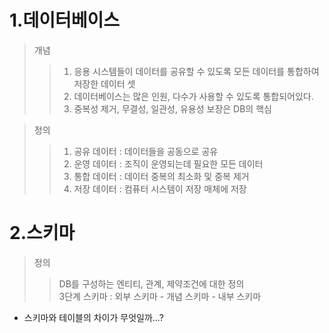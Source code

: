 1.데이터베이스
==============
> 개념
> > 1. 응용 시스템들이 데이터를 공유할 수 있도록 모든 데이터를 통합하여 저장한 데이터 셋</br>
> > 2. 데이터베이스는 많은 인원, 다수가 사용할 수 있도록 통합되어있다.</br>
> > 3. 중복성 제거, 무결성, 일관성, 유용성 보장은 DB의 핵심 </br>

> 정의
> > 1) 공유 데이터 : 데이터들을 공동으로 공유</br>
> > 2) 운영 데이터 : 조직이 운영되는데 필요한 모든 데이터</br>
> > 3) 통합 데이터 : 데이터 중복의 최소화 및 중복 제거</br>
> > 4) 저장 데이터 : 컴퓨터 시스템이 저장 매체에 저장</br>

2.스키마
========
> 정의
> > DB를 구성하는 엔티티, 관계, 제약조건에 대한 정의</br>
> > 3단계 스키마 : 외부 스키마 - 개념 스키마 - 내부 스키마
* 스키마와 테이블의 차이가 무엇일까...?

